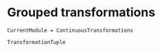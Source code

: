 # Grouped transformations

```@meta
CurrentModule = ContinuousTransformations
```

```@docs
TransformationTuple
```
